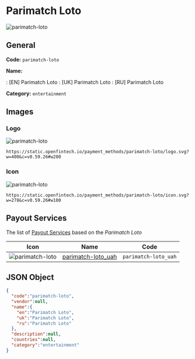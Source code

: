 
# Parimatch Loto 
![parimatch-loto](https://static.openfintech.io/payment_methods/parimatch-loto/logo.svg?w=400&c=v0.59.26#w200)  

## General 
**Code:** `parimatch-loto` 
 
**Name:** 
 
:	[EN] Parimatch Loto 
:	[UK] Parimatch Loto 
:	[RU] Parimatch Loto 
 
**Category:** `entertainment` 
 

## Images 

### Logo 
![parimatch-loto](https://static.openfintech.io/payment_methods/parimatch-loto/logo.svg?w=400&c=v0.59.26#w200)  

```
https://static.openfintech.io/payment_methods/parimatch-loto/logo.svg?w=400&c=v0.59.26#w200
```  

### Icon 
![parimatch-loto](https://static.openfintech.io/payment_methods/parimatch-loto/icon.svg?w=278&c=v0.59.26#w100)  

```
https://static.openfintech.io/payment_methods/parimatch-loto/icon.svg?w=278&c=v0.59.26#w100
```  

## Payout Services 
 
The list of [Payout Services](/payout-services/) based on the _Parimatch Loto_ 

|Icon|Name|Code| 
|:---:|:---:|:---:| 
|![parimatch-loto](https://static.openfintech.io/payout_methods/parimatch-loto/icon.svg?w=278&c=v0.59.26#w40) |[parimatch-loto_uah](/payout-services/parimatch-loto_uah/)|`parimatch-loto_uah`| 
 

## JSON Object 

```json
{
  "code":"parimatch-loto",
  "vendor":null,
  "name":{
    "en":"Parimatch Loto",
    "uk":"Parimatch Loto",
    "ru":"Parimatch Loto"
  },
  "description":null,
  "countries":null,
  "category":"entertainment"
}
```  
